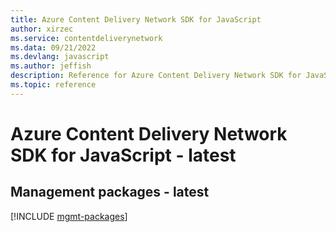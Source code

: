 ```yaml
---
title: Azure Content Delivery Network SDK for JavaScript
author: xirzec
ms.service: contentdeliverynetwork
ms.data: 09/21/2022
ms.devlang: javascript
ms.author: jeffish
description: Reference for Azure Content Delivery Network SDK for JavaScript
ms.topic: reference
---
```

# Azure Content Delivery Network SDK for JavaScript - latest

## Management packages - latest
[!INCLUDE [mgmt-packages](content-delivery-network-mgmt-index.md)]